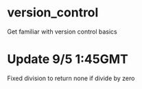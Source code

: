 # version_control
Get familiar with version control basics


# Update 9/5 1:45GMT
Fixed division to return none if divide by zero
